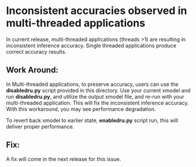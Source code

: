 # Inconsistent accuracies observed in multi-threaded applications 

In current release, multi-threaded applications (threads >1) are resulting in inconsistent inference accuracy. Single threaded applications produce correct accuracy results. 

## Work Around:
In Multi-threaded applications, to preserve accuracy, users can use the **disabledru.py** script provided in this directory. Use your current xmodel and run **disabledru.py**, and utilize the output xmodel file, and re-run with your multi-threaded application. This will fix the inconsistent inference accuracy. With this workaround, you may see performance degradation. 

To revert back xmodel to earlier state, **enabledru.py** script run, this will deliver proper performance. 

## Fix:
A fix will come in the next release for this issue. 
